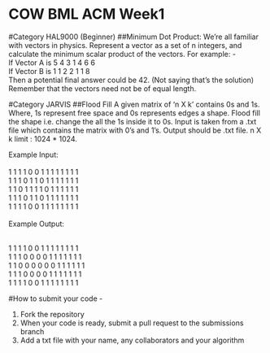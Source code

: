 # COW BML ACM Week1
#Category HAL9000 (Beginner)
##Minimum Dot Product: 
We’re all familiar with vectors in physics. Represent a vector as a set of n integers, and calculate the minimum scalar product of the vectors. For example: -  <br> 
If Vector A is 5 4 3 1 4 6 6 <br> 
If Vector B is 1 1 2 2 1 1 8  <br>
Then a potential final answer could be 42. (Not saying that’s the solution) <br> 
Remember that the vectors need not be of equal length.  <br>

#Category JARVIS
##Flood Fill
A given matrix of ‘n X k’ contains 0s and 1s. Where, 1s represent free space and 0s represents edges a shape. Flood fill the shape i.e. change the all the 1s inside it to 0s. 
Input is taken from a .txt file which contains the matrix with 0’s and 1’s.  Output should be .txt file.
n X k limit :  1024 * 1024.

Example Input:<br><br>
1 1 1 1 0 0 1 1 1 1 1 1 1 1<br>
1 1 1 0 1 1 0 1 1 1 1 1 1 1<br>
1 1 0 1 1 1 1 0 1 1 1 1 1 1<br>
1 1 1 0 1 1 0 1 1 1 1 1 1 1<br>
1 1 1 1 0 0 1 1 1 1 1 1 1 1<br><br>
Example Output: <br><br>

1 1 1 1 0 0 1 1 1 1 1 1 1 1<br>
1 1 1 0 0 0 0 1 1 1 1 1 1 1<br>
1 1 0 0 0 0 0 0 1 1 1 1 1 1<br>
1 1 1 0 0 0 0 1 1 1 1 1 1 1<br>
1 1 1 1 0 0 1 1 1 1 1 1 1 1<br>

#How to submit your code -
<ol>
<li>Fork the repository
<li>When your code is ready, submit a pull request to the submissions branch
<li>Add a txt file with your name, any collaborators and your algorithm </ol>

